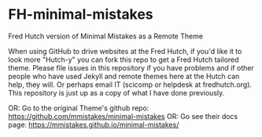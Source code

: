 # FH-minimal-mistakes
Fred Hutch version of Minimal Mistakes as a Remote Theme

When using GitHub to drive websites at the Fred Hutch, if you'd like it to look more "Hutch-y" you can fork this repo to get a Fred Hutch tailored theme.  Please file issues in this repository if you have problems and if other people who have used Jekyll and remote themes here at the Hutch can help, they will.  Or perhaps email IT (scicomp or helpdesk at fredhutch.org).  This repository is just up as a copy of what I have done previously.  


OR: Go to the original Theme's github repo: https://github.com/mmistakes/minimal-mistakes
OR: Go see their docs page: https://mmistakes.github.io/minimal-mistakes/
